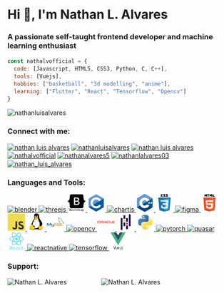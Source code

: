 <h1>Hi 👋, I'm Nathan L. Alvares</h1>
<h3>A passionate self-taught frontend developer and machine learning enthusiast</h3>

```javascript
const nathalvofficial = {
  code: [Javascript, HTML5, CSS3, Python, C, C++],
  tools: [Vuejs],
  hobbies: ["basketball", "3d modelling", "anime"],
  learning: ["Flutter", "React", "Tensorflow", "Opencv"]
}
```

<p align="left"> <img src="https://komarev.com/ghpvc/?username=nathanluisalvares&label=Profile%20views&color=00FF13&style=plastic" alt="nathanluisalvares" /> </p>

<h3 align="left">Connect with me:</h3>
<p align="left">
<a href="https://in.linkedin.com/in/nathan-luis-alvares-1000061bb" target="blank"><img align="center" src="https://raw.githubusercontent.com/rahuldkjain/github-profile-readme-generator/master/src/images/icons/Social/linked-in-alt.svg" alt="nathan luis alvares" height="30" width="40" /></a>
<a href="https://github.com/NathanLuisAlvares" target="blank"><img align="center" src="https://raw.githubusercontent.com/danielcranney/readme-generator/main/public/icons/socials/github.svg" alt="nathanluisalvares" height="30" width="40" /></a>
<a href="https://www.facebook.com/nathan.alvares.77/" target="blank"><img align="center" src="https://raw.githubusercontent.com/rahuldkjain/github-profile-readme-generator/master/src/images/icons/Social/facebook.svg" alt="nathan luis alvares" height="30" width="40" /></a>
<a href="https://instagram.com/nathalvofficial" target="blank"><img align="center" src="https://raw.githubusercontent.com/rahuldkjain/github-profile-readme-generator/master/src/images/icons/Social/instagram.svg" alt="nathalvofficial" height="30" width="40" /></a>
<a href="https://www.codechef.com/users/nathanalvares5" target="blank"><img align="center" src="https://cdn.jsdelivr.net/npm/simple-icons@3.1.0/icons/codechef.svg" alt="nathanalvares5" height="30" width="40" /></a>
<a href="https://www.hackerrank.com/nathanlalvares03" target="blank"><img align="center" src="https://raw.githubusercontent.com/rahuldkjain/github-profile-readme-generator/master/src/images/icons/Social/hackerrank.svg" alt="nathanlalvares03" height="30" width="40" /></a>
<a href="https://www.leetcode.com/nathan_luis_alvares" target="blank"><img align="center" src="https://raw.githubusercontent.com/rahuldkjain/github-profile-readme-generator/master/src/images/icons/Social/leet-code.svg" alt="nathan_luis_alvares" height="30" width="40" /></a>
</p>

<h3 align="left">Languages and Tools:</h3>
<p align="left"> 
<a href="https://www.blender.org/" target="_blank" rel="noreferrer"> <img src="https://download.blender.org/branding/community/blender_community_badge_white.svg" alt="blender" width="40" height="40"/> </a> 
<a href="https://threejs.org/" target="_blank" rel="noreferrer"> <img src="https://global.discourse-cdn.com/standard17/uploads/threejs/original/2X/e/e4f86d2200d2d35c30f7b1494e96b9595ebc2751.png" alt="threejs" width="40" height="40"/> </a> 
<a href="https://getbootstrap.com" target="_blank" rel="noreferrer"> <img src="https://raw.githubusercontent.com/devicons/devicon/master/icons/bootstrap/bootstrap-plain-wordmark.svg" alt="bootstrap" width="40" height="40"/> </a> <a href="https://www.cprogramming.com/" target="_blank" rel="noreferrer"> <img src="https://raw.githubusercontent.com/devicons/devicon/master/icons/c/c-original.svg" alt="c" width="40" height="40"/> </a> <a href="https://www.chartjs.org" target="_blank" rel="noreferrer"> <img src="https://www.chartjs.org/media/logo-title.svg" alt="chartjs" width="40" height="40"/> </a> <a href="https://www.w3schools.com/cpp/" target="_blank" rel="noreferrer"> <img src="https://raw.githubusercontent.com/devicons/devicon/master/icons/cplusplus/cplusplus-original.svg" alt="cplusplus" width="40" height="40"/> </a> <a href="https://www.w3schools.com/css/" target="_blank" rel="noreferrer"> <img src="https://raw.githubusercontent.com/devicons/devicon/master/icons/css3/css3-original-wordmark.svg" alt="css3" width="40" height="40"/> </a> <a href="https://www.figma.com/" target="_blank" rel="noreferrer"> <img src="https://www.vectorlogo.zone/logos/figma/figma-icon.svg" alt="figma" width="40" height="40"/> </a> <a href="https://www.w3.org/html/" target="_blank" rel="noreferrer"> <img src="https://raw.githubusercontent.com/devicons/devicon/master/icons/html5/html5-original-wordmark.svg" alt="html5" width="40" height="40"/> </a> <a href="https://developer.mozilla.org/en-US/docs/Web/JavaScript" target="_blank" rel="noreferrer"> <img src="https://raw.githubusercontent.com/devicons/devicon/master/icons/javascript/javascript-original.svg" alt="javascript" width="40" height="40"/> </a> <a href="https://www.linux.org/" target="_blank" rel="noreferrer"> <img src="https://raw.githubusercontent.com/devicons/devicon/master/icons/linux/linux-original.svg" alt="linux" width="40" height="40"/> </a> <a href="https://www.mysql.com/" target="_blank" rel="noreferrer"> <img src="https://raw.githubusercontent.com/devicons/devicon/master/icons/mysql/mysql-original-wordmark.svg" alt="mysql" width="40" height="40"/> </a> <a href="https://opencv.org/" target="_blank" rel="noreferrer"> <img src="https://www.vectorlogo.zone/logos/opencv/opencv-icon.svg" alt="opencv" width="40" height="40"/> </a> <a href="https://www.oracle.com/" target="_blank" rel="noreferrer"> <img src="https://raw.githubusercontent.com/devicons/devicon/master/icons/oracle/oracle-original.svg" alt="oracle" width="40" height="40"/> </a> <a href="https://pandas.pydata.org/" target="_blank" rel="noreferrer"> <img src="https://raw.githubusercontent.com/devicons/devicon/2ae2a900d2f041da66e950e4d48052658d850630/icons/pandas/pandas-original.svg" alt="pandas" width="40" height="40"/> </a> <a href="https://www.python.org" target="_blank" rel="noreferrer"> <img src="https://raw.githubusercontent.com/devicons/devicon/master/icons/python/python-original.svg" alt="python" width="40" height="40"/> </a> <a href="https://pytorch.org/" target="_blank" rel="noreferrer"> <img src="https://www.vectorlogo.zone/logos/pytorch/pytorch-icon.svg" alt="pytorch" width="40" height="40"/> </a> <a href="https://quasar.dev/" target="_blank" rel="noreferrer"> <img src="https://cdn.quasar.dev/logo/svg/quasar-logo.svg" alt="quasar" width="40" height="40"/> </a> <a href="https://reactjs.org/" target="_blank" rel="noreferrer"> <img src="https://raw.githubusercontent.com/devicons/devicon/master/icons/react/react-original-wordmark.svg" alt="react" width="40" height="40"/> </a> <a href="https://reactnative.dev/" target="_blank" rel="noreferrer"> <img src="https://reactnative.dev/img/header_logo.svg" alt="reactnative" width="40" height="40"/> </a> <a href="https://www.tensorflow.org" target="_blank" rel="noreferrer"> <img src="https://www.vectorlogo.zone/logos/tensorflow/tensorflow-icon.svg" alt="tensorflow" width="40" height="40"/> </a> <a href="https://vuejs.org/" target="_blank" rel="noreferrer"> <img src="https://raw.githubusercontent.com/devicons/devicon/master/icons/vuejs/vuejs-original-wordmark.svg" alt="vuejs" width="40" height="40"/> </a> </p>


<h3 align="left">Support:</h3>
<p><a href="https://www.buymeacoffee.com/nathalvofficial"> <img align="left" src="https://cdn.buymeacoffee.com/buttons/v2/default-yellow.png" height="50" width="210" alt="Nathan L. Alvares" /></a>
<a href="https://ko-fi.com/nathalvofficial"> <img align="left" src="https://cdn.ko-fi.com/cdn/kofi3.png?v=3" height="50" width="210" alt="Nathan L. Alvares" /></a></p><br><br>


<!-- <p><img align="left" src="https://github-readme-stats.vercel.app/api/top-langs?username=nathanluisalvares&show_icons=true&theme=merko&title_color=ff0000&bg_color=000000&cache_seconds=1800&locale=en&layout=compact" alt="nathanluisalvares" /></p>

<p>&nbsp;<img align="center" src="https://github-readme-stats.vercel.app/api?username=nathanluisalvares&show_icons=true&locale=en" alt="nathanluisalvares" /></p>

<p><img align="center" src="https://github-readme-streak-stats.herokuapp.com/?user=nathanluisalvares&theme=dark" alt="nathanluisalvares" /></p> -->

